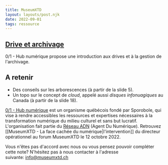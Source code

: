 ```yaml
---
title: MuseumXTD
layout: layouts/post.njk
date: 2022-09-01
tags: ressource
---
```

## [Drive et archivage](https://docs.google.com/presentation/d/1DFWA79zV0nNLDcWTdPRfT8gn8mO7cnr3N2prl1ZUcfM/edit#slide=id.gef16b3becb_1_81)
0/1 - Hub numérique propose une introduction aux drives et à la gestion de l'archivage. 

## A retenir
- Des conseils sur les arborescences (à partir de la slide 5). 
- Un topo sur le concept de *cloud*, appelé aussi *disques infonuagiques* au Canada (à partir de la slide 18). 

[0/1 - Hub numérique](https://www.hub01.org/a-propos/) est un organisme québécois fondé par Sporobole, qui vise à rendre accessibles les ressources et expertises nécessaires à la transformation numérique du milieu culturel et sans but lucratif. L'organisation fait partie du [Réseau ADN](https://wiki.reseauadn.ca/wiki/%C3%80_propos_du_R%C3%A9seau_ADN) (Agent Du Numérique). Retrouvez [[MuseumXTD - La face cachée du numérique|l'intervention]] du directeur opérationnel au forum MuseumXTD le 12 octobre 2022. 

Vous n'êtes pas d'accord avec nous ou vous pensez pouvoir compléter cette note? N'hésitez pas à nous contacter à l'adresse suivante: [info@museumxtd.ch](mailto:info@museumxtd.ch)
